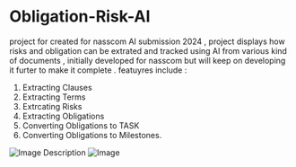 # Obligation-Risk-AI
project for created for nasscom AI submission 2024 ,
project displays how risks and obligation can be extrated and tracked using AI from various kind of documents ,
initially developed for nasscom but will keep on developing it furter to make it complete .
featuyres include :
1. Extracting Clauses
2. Extracting Terms
3. Extrcating Risks
4. Extracting Obligations
5. Converting Obligations to TASK
6. Converting Obligations to Milestones.

![Image Description](https://raw.githubusercontent.com/your-username/repository-name/main/images/logo.png)
![Image](https://github.com/user-attachments/assets/2c9dfd76-69bd-450f-a211-e2121609e823)
